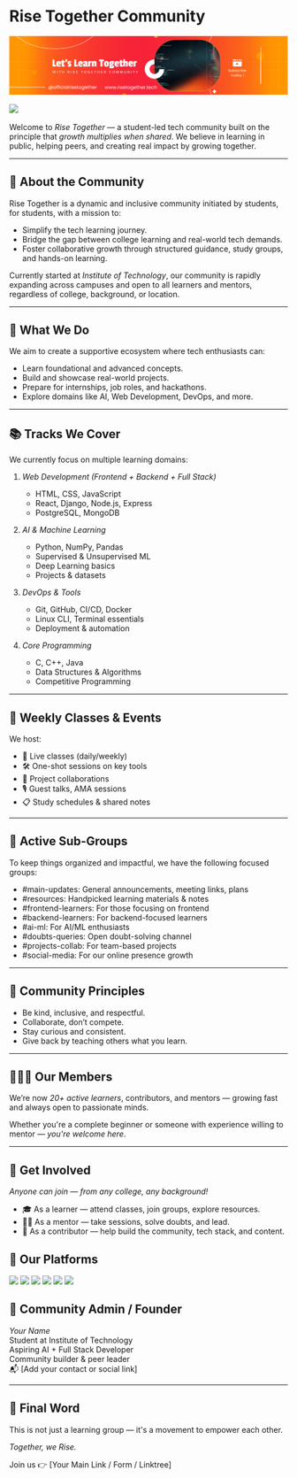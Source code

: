 # Rise Together Community

![Alt text](banner.png)


<p align="left">
  <a href="https://www.linkedin.com/feed/">
    <img src="https://img.shields.io/badge/🌐-risetogether.tech-orange?style=for-the-badge">
  </a>
</p>



Welcome to *Rise Together* — a student-led tech community built on the principle that *growth multiplies when shared*. We believe in learning in public, helping peers, and creating real impact by growing together.

---

## 🚀 About the Community

Rise Together is a dynamic and inclusive community initiated by students, for students, with a mission to:
- Simplify the tech learning journey.
- Bridge the gap between college learning and real-world tech demands.
- Foster collaborative growth through structured guidance, study groups, and hands-on learning.

Currently started at *Institute of Technology*, our community is rapidly expanding across campuses and open to all learners and mentors, regardless of college, background, or location.

---

## 🎯 What We Do

We aim to create a supportive ecosystem where tech enthusiasts can:
- Learn foundational and advanced concepts.
- Build and showcase real-world projects.
- Prepare for internships, job roles, and hackathons.
- Explore domains like AI, Web Development, DevOps, and more.

---

## 📚 Tracks We Cover

We currently focus on multiple learning domains:

1. *Web Development (Frontend + Backend + Full Stack)*
   - HTML, CSS, JavaScript
   - React, Django, Node.js, Express
   - PostgreSQL, MongoDB

2. *AI & Machine Learning*
   - Python, NumPy, Pandas
   - Supervised & Unsupervised ML
   - Deep Learning basics
   - Projects & datasets

3. *DevOps & Tools*
   - Git, GitHub, CI/CD, Docker
   - Linux CLI, Terminal essentials
   - Deployment & automation

4. *Core Programming*
   - C, C++, Java
   - Data Structures & Algorithms
   - Competitive Programming

---

## 🔧 Weekly Classes & Events

We host:
- 🧠 Live classes (daily/weekly)
- 🛠 One-shot sessions on key tools
- 🎯 Project collaborations
- 🎙 Guest talks, AMA sessions
- 📋 Study schedules & shared notes

---

## 💬 Active Sub-Groups

To keep things organized and impactful, we have the following focused groups:

- #main-updates: General announcements, meeting links, plans
- #resources: Handpicked learning materials & notes
- #frontend-learners: For those focusing on frontend
- #backend-learners: For backend-focused learners
- #ai-ml: For AI/ML enthusiasts
- #doubts-queries: Open doubt-solving channel
- #projects-collab: For team-based projects
- #social-media: For our online presence growth

---

## 📌 Community Principles

- Be kind, inclusive, and respectful.
- Collaborate, don’t compete.
- Stay curious and consistent.
- Give back by teaching others what you learn.

---

## 🧑‍🤝‍🧑 Our Members

We’re now *20+ active learners*, contributors, and mentors — growing fast and always open to passionate minds.

Whether you're a complete beginner or someone with experience willing to mentor — *you're welcome here*.

---

## 🔗 Get Involved

*Anyone can join — from any college, any background!*

- 🎓 As a learner — attend classes, join groups, explore resources.
- 🧑‍🏫 As a mentor — take sessions, solve doubts, and lead.
- 🤝 As a contributor — help build the community, tech stack, and content.


## 📲 Our Platforms
<p align="left">
  <a href="https://linkedin.com/company/your-community-link"><img src="https://img.shields.io/badge/LinkedIn-0077B5?style=for-the-badge&logo=linkedin&logoColor=white" /></a>
  <a href="https://github.com/your-community-link"> <img src="https://img.shields.io/badge/GitHub-181717?style=for-the-badge&logo=github&logoColor=white" /></a>
  <a href="https://instagram.com/your-community-link"><img src="https://img.shields.io/badge/Instagram-E4405F?style=for-the-badge&logo=instagram&logoColor=white" /></a>
  <a href="mailto:yourname@gmail.com"><img src="https://img.shields.io/badge/Gmail-D14836?style=for-the-badge&logo=gmail&logoColor=white" /></a>
  <a href="https://www.youtube.com/@yourchannel"><img src="https://img.shields.io/badge/YouTube-FF0000?style=for-the-badge&logo=youtube&logoColor=white" /></a>
  <a href="https://threads.net/your-community-link"><img src="https://img.shields.io/badge/Threads-000000?style=for-the-badge&logo=threads&logoColor=white" /></a>
</p>


## 🧾 Community Admin / Founder

*Your Name*  
Student at Institute of Technology  
Aspiring AI + Full Stack Developer  
Community builder & peer leader  
📬 [Add your contact or social link]

---


## 🌟 Final Word

This is not just a learning group — it's a movement to empower each other.

*Together, we Rise.*

Join us 👉 [Your Main Link / Form / Linktree]
